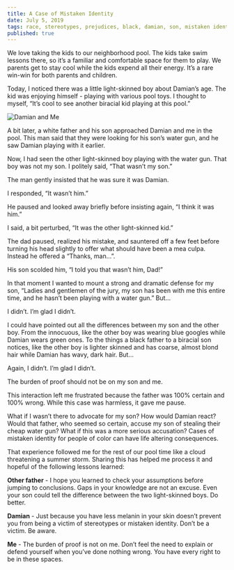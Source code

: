 ```yaml
---
title: A Case of Mistaken Identity
date: July 5, 2019
tags: race, stereotypes, prejudices, black, damian, son, mistaken identity
published: true
---
```


We love taking the kids to our neighborhood pool. The kids take swim lessons there, so it’s a familiar and comfortable space for them to play. We parents get to stay cool while the kids expend all their energy. It’s a rare win-win for both parents and children. 

Today, I noticed there was a little light-skinned boy about Damian’s age. The kid was enjoying himself - playing with various pool toys. I thought to myself, “It’s cool to see another biracial kid playing at this pool.”

![Damian and Me](https://s3.amazonaws.com/donpottinger.net/images/1F73401C-F664-4358-B6E1-5BE8EC0046F5.jpeg)

A bit later, a white father and his son approached Damian and me in the pool. This man said that they were looking for his son’s water gun, and he saw Damian playing with it earlier.

Now, I had seen the other light-skinned boy playing with the water gun. That boy was not my son. I politely said, “That wasn’t my son.”

The man gently insisted that he was sure it was Damian.

I responded, “It wasn’t him.”

He paused and looked away briefly before insisting again, “I think it was him.”

I said, a bit perturbed, “It was the other light-skinned kid.”

The dad paused, realized his mistake, and sauntered off a few feet before turning his head slightly to offer what should have been a mea culpa. Instead he offered a “Thanks, man...”.

His son scolded him, “I told you that wasn’t him, Dad!”

In that moment I wanted to mount a strong and dramatic defense for my son, “Ladies and gentlemen of the jury, my son has been with me this entire time, and he hasn’t been playing with a water gun.” But...

I didn’t. I’m glad I didn’t.

I could have pointed out all the differences between my son and the other boy. From the innocuous, like the other boy was wearing blue googles while Damian wears green ones. To the things a black father to a biracial son notices, like the other boy is lighter skinned and has coarse, almost blond hair while Damian has wavy, dark hair. But...

Again, I didn’t. I’m glad I didn’t.

The burden of proof should not be on my son and me.

This interaction left me frustrated because the father was 100% certain and 100% wrong. While this case was harmless, it gave me pause.

What if I wasn’t there to advocate for my son? How would Damian react? Would that father, who seemed so certain, accuse my son of stealing their cheap water gun? What if this was a more serious accusation? Cases of mistaken identity for people of color can have life altering consequences.

That experience followed me for the rest of our pool time like a cloud threatening a summer storm. Sharing this has helped me process it and hopeful of the following lessons learned:

**Other father** - I hope you learned to check your assumptions before jumping to conclusions. Gaps in your knowledge are not an excuse. Even your son could tell the difference between the two light-skinned boys. Do better.

**Damian** - Just because you have less melanin in your skin doesn’t prevent you from being a victim of stereotypes or mistaken identity. Don’t be a victim. Be aware.

**Me** - The burden of proof is not on me. Don’t feel the need to explain or defend yourself when you’ve done nothing wrong. You have every right to be in these spaces.

